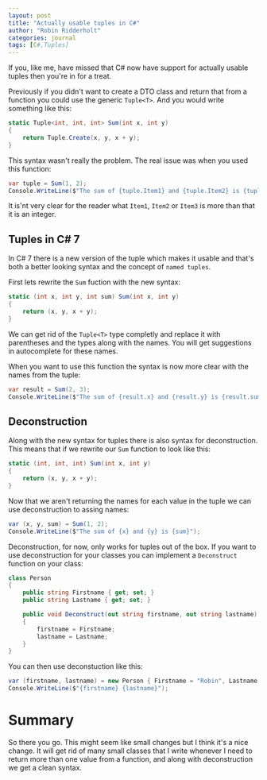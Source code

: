 ```yaml
---
layout: post
title: "Actually usable tuples in C#"
author: "Robin Ridderholt"
categories: journal
tags: [C#,Tuples]
---
```


If you, like me, have missed that C# now have support for actually usable tuples then you're in for a treat.

Previously if you didn't want to create a DTO class and return that from a function you could use the generic `Tuple<T>`. And you would write something like this:

```csharp
static Tuple<int, int, int> Sum(int x, int y)
{
    return Tuple.Create(x, y, x + y);
}
```

This syntax wasn't really the problem. The real issue was when you used this function:

```csharp
var tuple = Sum(1, 2);
Console.WriteLine($"The sum of {tuple.Item1} and {tuple.Item2} is {tuple.Item3}");
```

It is'nt very clear for the reader what `Item1`, `Item2` or `Item3` is more than that it is an integer.

## Tuples in C# 7

In C# 7 there is a new version of the tuple which makes it usable and that's both a better looking syntax and the concept of `named tuples`.

First lets rewrite the `Sum` fuction with the new syntax:

```csharp
static (int x, int y, int sum) Sum(int x, int y)
{
    return (x, y, x + y);
}
```

We can get rid of the `Tuple<T>` type completly and replace it with parentheses and the types along with the names. You will get suggestions in autocomplete for these names.

When you want to use this function the syntax is now more clear with the names from the tuple:

```csharp
var result = Sum(2, 3);
Console.WriteLine($"The sum of {result.x} and {result.y} is {result.sum}");
```

## Deconstruction

Along with the new syntax for tuples there is also syntax for deconstruction. This means that if we rewrite our `Sum` function to look like this:

```csharp
static (int, int, int) Sum(int x, int y)
{
    return (x, y, x + y);
}
```

Now that we aren't returning the names for each value in the tuple we can use deconstruction to assing names:

```csharp
var (x, y, sum) = Sum(1, 2);
Console.WriteLine($"The sum of {x} and {y} is {sum}");
```

Deconstruction, for now, only works for tuples out of the box. If you want to use deconstruction for your classes you can implement a `Deconstruct` function on your class:

```csharp
class Person
{
    public string Firstname { get; set; }
    public string Lastname { get; set; }

    public void Deconstruct(out string firstname, out string lastname)
    {
        firstname = Firstname;
        lastname = Lastname;
    }
}
```

You can then use deconstuction like this:

```csharp
var (firstname, lastname) = new Person { Firstname = "Robin", Lastname = "Ridderholt" };
Console.WriteLine($"{firstname} {lastname}");
```

# Summary

So there you go. This might seem like small changes but I think it's a nice change. It will get rid of many small classes that I write whenever I need to return more than one value from a function, and along with deconstruction we get a clean syntax.
